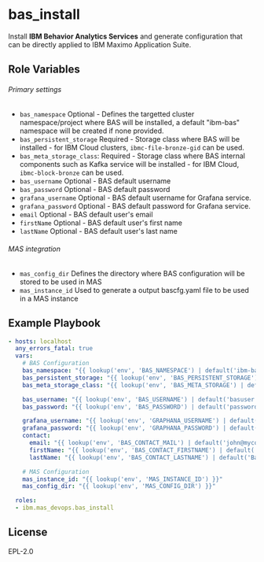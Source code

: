 bas_install
===========

Install **IBM Behavior Analytics Services** and generate configuration that can be directly applied to IBM Maximo Application Suite.

Role Variables
--------------

###### Primary settings
- `bas_namespace` Optional - Defines the targetted cluster namespace/project where BAS will be installed, a default "ibm-bas" namespace will be created if none provided.
- `bas_persistent_storage` Required - Storage class where BAS will be installed - for IBM Cloud clusters, `ibmc-file-bronze-gid` can be used.
- `bas_meta_storage_class`: Required - Storage class where BAS internal components such as Kafka service will be installed - for IBM Cloud, `ibmc-block-bronze` can be used.
- `bas_username` Optional - BAS default username
- `bas_password` Optional - BAS default password
- `grafana_username` Optional - BAS default username for Grafana service.
- `grafana_password` Optional - BAS default password for Grafana service.
- `email` Optional - BAS default user's email
- `firstName` Optional - BAS default user's first name
- `lastName` Optional - BAS default user's last name

###### MAS integration

- `mas_config_dir` Defines the directory where BAS configuration will be stored to be used in MAS
- `mas_instance_id` Used to generate a output bascfg.yaml file to be used in a MAS instance

Example Playbook
----------------

```yaml
- hosts: localhost
  any_errors_fatal: true
  vars:
    # BAS Configuration
    bas_namespace: "{{ lookup('env', 'BAS_NAMESPACE') | default('ibm-bas', true) }}"
    bas_persistent_storage: "{{ lookup('env', 'BAS_PERSISTENT_STORAGE') | default('', true) }}"
    bas_meta_storage_class: "{{ lookup('env', 'BAS_META_STORAGE') | default('', true) }}"

    bas_username: "{{ lookup('env', 'BAS_USERNAME') | default('basuser', true) }}"
    bas_password: "{{ lookup('env', 'BAS_PASSWORD') | default('password', true) }}"

    grafana_username: "{{ lookup('env', 'GRAPHANA_USERNAME') | default('basuser', true) }}"
    grafana_password: "{{ lookup('env', 'GRAPHANA_PASSWORD') | default('password', true) }}"
    contact:
      email: "{{ lookup('env', 'BAS_CONTACT_MAIL') | default('john@mycompany.com', true) }}"
      firstName: "{{ lookup('env', 'BAS_CONTACT_FIRSTNAME') | default('John', true) }}"
      lastName: "{{ lookup('env', 'BAS_CONTACT_LASTNAME') | default('Barnes', true) }}"

    # MAS Configuration
    mas_instance_id: "{{ lookup('env', 'MAS_INSTANCE_ID') }}"
    mas_config_dir: "{{ lookup('env', 'MAS_CONFIG_DIR') }}"

  roles:
  - ibm.mas_devops.bas_install
```

License
-------

EPL-2.0
